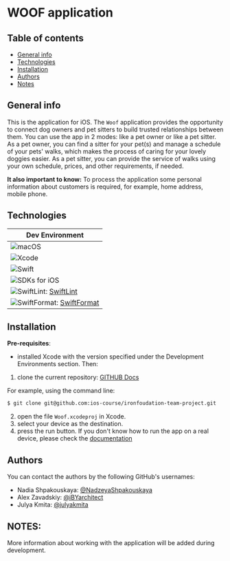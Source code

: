 # WOOF application 

## Table of contents
* [General info](#general-info)
* [Technologies](#technologies)
* [Installation](#installation)
* [Authors](#authors)
* [Notes](#notes)

## General info

This is the application for iOS.
The `Woof` application provides the opportunity to connect dog owners and pet sitters to build trusted relationships between them. 
You can use the app in 2 modes: like a pet owner or like a pet sitter.
As a pet owner, you can find a sitter for your pet(s) and manage a schedule of your pets' walks, which makes the process of caring for your lovely doggies easier.
As a pet sitter, you can provide the service of walks using your own schedule, prices, and other requirements, if needed.

**It also important to know:**
To process the application some personal information about customers is required, for example, home address, mobile phone.

## Technologies
| Dev Environment|
|---------------------|
| ![macOS](https://img.shields.io/badge/macOS-13.3+-blue)|
| ![Xcode](https://img.shields.io/badge/Xcode-14.3-red)  |
| ![Swift](https://img.shields.io/badge/Swift-5.8-orange)|
| ![SDKs for iOS](https://img.shields.io/badge/SDKs%20for%20iOS-15%2B-fff69b4)
| ![SwiftLint](https://img.shields.io/badge/SwiftLint-0.51.0-green): [SwiftLint](https://github.com/realm/SwiftLint)|
| ![SwiftFormat](https://img.shields.io/badge/SwiftFormat-0.51.7-white): [SwiftFormat](https://github.com/nicklockwood/SwiftFormat)|

## Installation

**Pre-requisites**: 
- installed Xcode with the version specified under the Development Environments section.
Then:

1) clone the current repository:
[GITHUB Docs](https://docs.github.com/en/repositories/creating-and-managing-repositories/cloning-a-repository) 

For example, using the command line:
```bash
$ git clone git@github.com:ios-course/ironfoudation-team-project.git
```
2) open the file `Woof.xcodeproj` in Xcode.
3) select your device as the destination.
4) press the run button.
If you don't know how to run the app on a real device, please check the [documentation](https://developer.apple.com/documentation/xcode/running-your-app-in-simulator-or-on-a-device)

## Authors

You can contact the authors by the following GitHub's usernames:

- Nadia Shpakouskaya: [@NadzeyaShpakouskaya](https://github.com/NadzeyaShpakouskaya)
- Alex Zavadskiy: [@iBYarchitect](https://github.com/iBYarchitect)
- Julya Kmita: [@julyakmita](https://github.com/julyakmita)

## NOTES:

More information about working with the application will be added during development.
